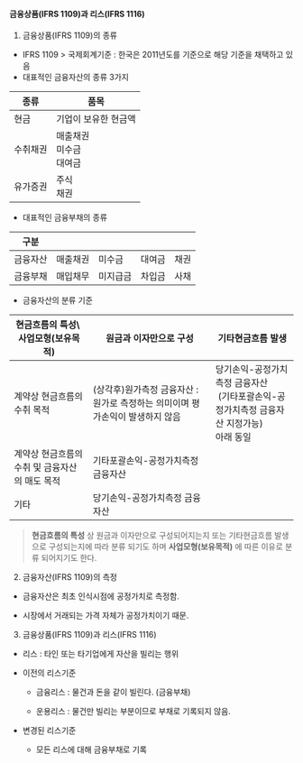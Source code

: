 #### 금융상품(IFRS 1109)과 리스(IFRS 1116)

1. 금융상품(IFRS 1109)의 종류
- IFRS 1109 > 국제회계기준 : 한국은 2011년도를 기준으로 해당 기준을 채택하고 있음
- 대표적인 금융자산의 종류 3가지

| 종류   | 품목                   |
| ---- | -------------------- |
| 현금   | 기업이 보유한 현금액          |
| 수취채권 | 매출채권<br/>미수금<br/>대여금 |
| 유가증권 | 주식<br/>채권            |

- 대표적인 금융부채의 종류

| 구분   |      |      |     |     |
| ---- | ---- | ---- | --- | --- |
| 금융자산 | 매출채권 | 미수금  | 대여금 | 채권  |
| 금융부채 | 매입채무 | 미지급금 | 차입금 | 사채  |

- 금융자산의 분류 기준

| 현금흐름의 특성\ <br/>사업모형(보유목적)  | 원금과 이자만으로 구성                                 | 기타현금흐름 발생                                                 |
| -------------------------- | -------------------------------------------- | --------------------------------------------------------- |
| 계약상 현금흐름의 수취 목적            | (상각후)원가측정 금융자산 : 원가로 측정하는 의미이며 평가손익이 발생하지 않음 | 당기손익-공정가치측정 금융자산<br/> (기타포괄손익-공정가치측정 금융자산 지정가능)<br/>아래 동일 |
| 계약상 현금흐름의 수취 및 금융자산의 매도 목적 | 기타포괄손익-공정가치측정 금융자산                           |                                                           |
| 기타                         | 당기손익-공정가치측정 금융자산                             |                                                           |

> **현금흐름의 특성** 상 원금과 이자만으로 구성되어지는지 또는 기타현금흐름 발생으로 구성되는지에 따라 분류 되기도 하며 **사업모형(보유목적)** 에 따른 이유로 분류 되어지기도 한다.

2. 금융자산(IFRS 1109)의 측정
- 금융자산은 최초 인식시점에 공정가치로 측정함.

- 시장에서 거래되는 가격 자체가 공정가치이기 때문.



3. 금융상품(IFRS 1109)과 리스(IFRS 1116)
- 리스 : 타인 또는 타기업에게 자산을 빌리는 행위

- 이전의 리스기준
  
  - 금융리스 : 물건과 돈을 같이 빌린다. (금융부채)
  
  - 운용리스 : 물건만 빌리는 부분이므로 부채로 기록되지 않음.

- 변경된 리스기준
  
  - 모든 리스에 대해 금융부채로 기록
